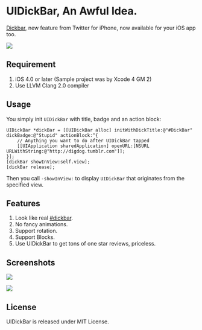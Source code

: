 ﻿# UIDickBar, An Awful Idea. #

[Dickbar][1], new feature from Twitter for iPhone, now available for your iOS app too.

![](https://github.com/digdog/UIDickBar/raw/master/Screenshots/Landscape.png)

## Requirement ##

1. iOS 4.0 or later (Sample project was by Xcode 4 GM 2)
2. Use LLVM Clang 2.0 compiler

## Usage ##

You simply init <code>UIDickBar</code> with title, badge and an action block:

    UIDickBar *dickBar = [[UIDickBar alloc] initWithDickTitle:@"#DickBar" dickBadge:@"Stupid" actionBlock:^{
        // Anything you want to do after UIDickBar tapped
        [[UIApplication sharedApplication] openURL:[NSURL URLWithString:@"http://digdog.tumblr.com"]];
    }];
    [dickBar showInView:self.view];
    [dickBar release];
    
Then you call <code>-showInView:</code> to display <code>UIDickBar</code> that originates from the specified view.

## Features ##

1. Look like real [#dickbar][1].
2. No fancy animations.
3. Support rotation.
4. Support Blocks.
5. Use UIDickBar to get tons of one star reviews, priceless.

## Screenshots ##

![](https://github.com/digdog/UIDickBar/raw/master/Screenshots/Landscape.png)  

![](https://github.com/digdog/UIDickBar/raw/master/Screenshots/Portrait.png)

## License ##

UIDickBar is released under MIT License.
    
[1]: http://twitter.com/#search?q=%23dickbar